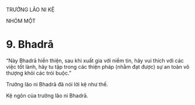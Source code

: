 TRƯỞNG LÃO NI KỆ

NHÓM MỘT

# 9. Bhadrā

“Này Bhadrā hiền thiện, sau khi xuất gia với niềm tin, hãy vui thích với các việc tốt lành, hãy tu tập trong các thiện pháp (nhằm đạt được) sự an toàn vô thượng khỏi các trói buộc.”

Trưởng lão ni Bhadrā đã nói lời kệ như thế.

Kệ ngôn của trưởng lão ni Bhadrā.
